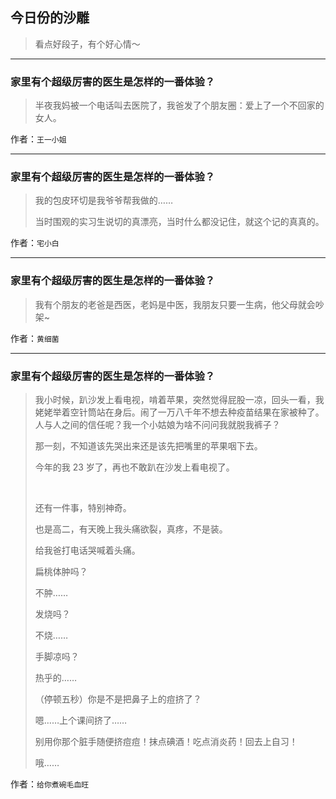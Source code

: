 ## 今日份的沙雕

> 看点好段子，有个好心情～


 
---

### 家里有个超级厉害的医生是怎样的一番体验？

> 半夜我妈被一个电话叫去医院了，我爸发了个朋友圈：爱上了一个不回家的女人。


作者：`王一小姐`

---

### 家里有个超级厉害的医生是怎样的一番体验？

> 我的包皮环切是我爷爷帮我做的……
> 
> 当时围观的实习生说切的真漂亮，当时什么都没记住，就这个记的真真的。


作者：`宅小白`

---

### 家里有个超级厉害的医生是怎样的一番体验？

> 我有个朋友的老爸是西医，老妈是中医，我朋友只要一生病，他父母就会吵架~


作者：`黄细菌`

---

### 家里有个超级厉害的医生是怎样的一番体验？

> 我小时候，趴沙发上看电视，啃着苹果，突然觉得屁股一凉，回头一看，我姥姥举着空针筒站在身后。闹了一万八千年不想去种疫苗结果在家被种了。人与人之间的信任呢？我一个小姑娘为啥不问问我就脱我裤子？
> 
> 那一刻，不知道该先哭出来还是该先把嘴里的苹果咽下去。
> 
> 今年的我 23 岁了，再也不敢趴在沙发上看电视了。
> 
>  
> 
> 还有一件事，特别神奇。
> 
> 也是高二，有天晚上我头痛欲裂，真疼，不是装。
> 
> 给我爸打电话哭喊着头痛。
> 
> 扁桃体肿吗？
> 
> 不肿……
> 
> 发烧吗？
> 
> 不烧……
> 
> 手脚凉吗？
> 
> 热乎的……
> 
> （停顿五秒）你是不是把鼻子上的痘挤了？
> 
> 嗯……上个课间挤了……
> 
> 别用你那个脏手随便挤痘痘！抹点碘酒！吃点消炎药！回去上自习！
> 
> 哦……


作者：`给你煮碗毛血旺`